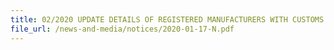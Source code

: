 ```yaml
---
title: 02/2020 UPDATE DETAILS OF REGISTERED MANUFACTURERS WITH CUSTOMS AND CESSATION OF HARDCOPY MANUFACTURING COST STATEMENT SUBMISSION  
file_url: /news-and-media/notices/2020-01-17-N.pdf
---
```

